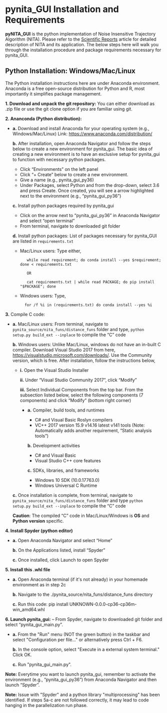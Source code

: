 # pynita_GUI Installation and Requirements
 **pyNITA_GUI** is the python implementation of Noise Insensitive Trajectory Algorithm (NITA). Please refer to the [Scientific Reports](https://www.nature.com/articles/srep35129) article for detailed description of NITA and its application. The below steps here will walk you through the installation procedure and package requirements necessary for pynita_GUI. 

## Python Installation: Windows/Mac/Linux

The Python installation instructions here are under Anaconda environment. Anaconda is a free open-source distribution for Python and R, most importantly it simplifies package management. 

**1. Download and unpack the git repository:** You can either download as .zip file or use the git clone option if you are familiar using git. 

**2. Ananconda (Python distribution):**

 - **a.**  Download and install Anaconda for your operating system (e.g., Windows/Mac/Linux)
Link: https://www.anaconda.com/distribution/ 

   **b.**	After installation, open Anaconda Navigator and follow the steps below to create a new environment for pynita_gui. The basic idea of creating a new environment is to have an exclusive setup for pynita_gui to function with necessary python packages.
    
   - Click “Environments” on the left panel
   - Click “+ Create” below to create a new environment. 
   - Give a name (e.g., pynita_gui_py36)
   - Under Packages, select Python and from the drop-down, select 3.6 and press Create. Once created, you will see a arrow highlighted next to the environment (e.g., “pynita_gui_py36”)
    
   **c.** Install python packages required by pynita_gui
    - Click on the arrow next to “pynita_gui_py36” in Anaconda Navigator and select “open terminal”
    - From terminal, navigate to downloaded git folder
    
   **d.** Install python packages: List of packages necessary for pynita_GUI are listed in `requirements.txt`
   - Mac/Linux users: Type either, 
            
            while read requirement; do conda install --yes $requirement; done < requirements.txt
            
            OR
            
            cat requirements.txt | while read PACKAGE; do pip install "$PACKAGE"; done
    - Windows users: Type,
        	  
            for /f %i in (requirements.txt) do conda install --yes %i


**3.**	Compile C code:
   - **a.** Mac/Linux users: From terminal, navigate to `pynita_source/nita_funs/distance_funs` folder  and type, `python setup.py build_ext --inplace` to compile the “C” code
   
     **b.** Windows users: Unlike Mac/Linux, windows do not have an in-built C compiler. Download Visual Studio 2017 from here, https://visualstudio.microsoft.com/downloads/. Use the Community version, which is free. After installation, follow the instructions below, 
       - **i.**	Open the Visual Studio Installer
       
         **ii.**	Under “Visual Studio Community 2017”, click “Modify”
         
         **iii.**	Select Individual Components from the top bar. From the subsection listed below, select the following components (7 components) and click “Modify” (bottom right corner)
         - **a.**	Compiler, build tools, and runtimes
           - C# and Visual Basic Roslyn compilers
           - VC++ 2017 version 15.9 v14.16 latest v141 tools (Note: Automatically adds another requirement, “Static analysis tools”)
           
           **b.**	Development activities
           -	C# and Visual Basic
           -	Visual Studio C++ core features
           
           **c.**	SDKs, libraries, and frameworks
           - Windows 10 SDK (10.0.17763.0)
           - Windows Universal C Runtime
           
     **c.**	Once installation is complete, from terminal, navigate to `pynita_source/nita_funs/distance_funs` folder and type `python setup.py build_ext --inplace` to compile the “C” code
     
     **Caution**: The compiled “C” code in Mac/Linux/Windows is **OS** and **Python version** specific. 

**4.	Install Spyder (python editor)**
- **a.**	Open Anaconda Navigator and select “Home”

  **b.** On the Applications listed, install “Spyder”
  
  **c.** Once installed, click Launch to open Spyder
  
 **5.	Install this .whl file**
- **a.**	Open Anaconda terminal (if it's not already) in your homemade environment as in step 2c

  **b.** Navigate to the ./pynita_source/nita_funs/distance_funs directory

  **c.** Run this code:   pip install UNKNOWN-0.0.0-cp36-cp36m-win_amd64.whl
  
**6. Launch pynita_gui:** – From Spyder, navigate to downloaded git folder and select “pynita_gui_main.py”.

- **a.** From the "Run" menu (NOT the green button) in the taskbar and select "Configuration per file..." or alternatively press Ctrl + F6.
  
  **b.** In the console option, select "Execute in a external system terminal." Click OK.
  
  **c.** Run "pynita_gui_main.py".
  
**Note:** Everytime you want to launch pynita_gui, remember to activate the environment (e.g., “pynita_gui_py36”) from Anaconda Navigator and then launch “Spyder”.

**Note:** Issue with "Spyder" and a python library "multiprocessing" has been identified. If steps 5a-c are not followed correctly, it may lead to code hanging in the parallelization run phase.
